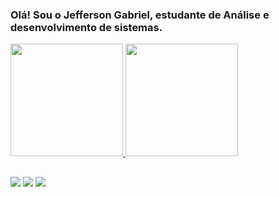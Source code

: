 
### Olá! Sou o Jefferson Gabriel, estudante de Análise e desenvolvimento de sistemas.

<div>
<a href="https://github.com/nosreffej1">
<img height="180em"  src="https://github-readme-stats.vercel.app/api?username=nosreffej1&show_icons=true&theme=dracula&include_all_commits=true&count_private=true"/> 
<img height="180em"  src="https://github-readme-stats.vercel.app/api/top-langs/?username=nosreffej1&layout=compact&langs_count=7&theme=dracula"/>
</div>
  
##
 
 
 <div> 
<a href="https://www.instagram.com/jeff_sousa12" target="_blank"><img src="https://img.shields.io/badge/-Instagram-%23E4405F?style=for-the-badge&logo=instagram&logoColor=white" target="_blank"></a>
<a href = "mailto:jeffersongabriel.contato@gmail.com"><img src="https://img.shields.io/badge/-Gmail-%23333?style=for-the-badge&logo=gmail&logoColor=white" target="_blank"></a>
<a href="https://www.linkedin.com/in/jefferson-gabriel-50282021b/" target="_blank"><img src="https://img.shields.io/badge/-LinkedIn-%230077B5?style=for-the-badge&logo=linkedin&logoColor=white" target="_blank"></a> 
 </div>
 



